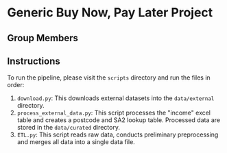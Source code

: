 # Generic Buy Now, Pay Later Project
## Group Members

## Instructions
To run the pipeline, please visit the `scripts` directory and run the files in order:

1. `download.py`: This downloads external datasets into the `data/external` directory.  
2. `process_external_data.py`: This script processes the "income" excel table and creates a postcode and SA2 lookup table. Processed data are stored in the `data/curated` directory.
3. `ETL.py`: This script reads raw data, conducts preliminary preprocessing and merges all data into a single data file.  

